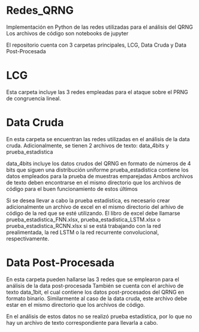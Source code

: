 # Redes_QRNG
Implementación en Python de las redes utilizadas para el análisis del QRNG
Los archivos de código son notebooks de jupyter 

El repositorio cuenta con 3 carpetas principales, LCG, Data Cruda y Data Post-Procesada

# LCG
Esta carpeta incluye las 3 redes empleadas para el ataque sobre el PRNG de congruencia lineal.

# Data Cruda
En esta carpeta se encuentran las redes utilizadas en el análisis de la data cruda.
Adicionalmente, se tienen 2 archivos de texto: data_4bits y prueba_estadistica

data_4bits incluye los datos crudos del QRNG en formato de números de 4 bits que siguen una distribución uniforme
prueba_estadistica contiene los datos empleados para la prueba de muestras emparejadas
Ambos archivos de texto deben encontrarse en el mismo directorio que los archivos de código para el buen funcionamiento de estos últimos

Si se desea llevar a cabo la prueba estadística, es necesario crear adicionalmente un archivo de excel en el mismo directorio del arhivo de código de la red
que se esté utilizando. El libro de excel debe llamarse prueba_estadistica_FNN.xlsx, prueba_estadistica_LSTM.xlsx o prueba_estadistica_RCNN.xlsx si se está
trabajando con la red prealimentada, la red LSTM o la red recurrente convolucional, respectivamente.

# Data Post-Procesada
En esta carpeta pueden hallarse las 3 redes que se emplearon para el análisis de la data post-procesada
También se cuenta con el archivo de texto data_1bit, el cual contiene los datos post-procesados del QRNG en formato binario.
Similarmente al caso de la data cruda, este archivo debe estar en el mismo directorio que los archivos de código.

En el análisis de estos datos no se realizó prueba estadística, por lo que no hay un archivo de texto correspondiente para llevarla a cabo.
